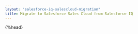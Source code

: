 ```yaml
---
layout: "salesforce-iq-salescloud-migration"
title: Migrate to Salesforce Sales Cloud from Salesforce IQ
---
```

<html>
  {%head}
</html>
